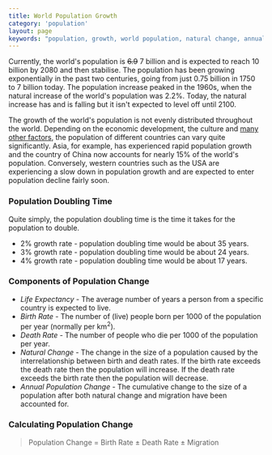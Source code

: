 ```yaml
---
title: World Population Growth
category: 'population'
layout: page
keywords: "population, growth, world population, natural change, annual population change"
---
```


Currently, the world's population is <del>6.9</del> 7 billion and is expected to reach 10 billion by 2080 and then stabilise. The population has been growing exponentially in the past two centuries, going from just 0.75 billion in 1750 to 7 billion today. The population increase peaked in the 1960s, when the natural increase of the world's population was 2.2%. Today, the natural increase has and is falling but it isn't expected to level off until 2100. 

The growth of the world's population is not evenly distributed throughout the world. Depending on the economic development, the culture and [many other factors](/population/factors-effecting-world-population), the population of different countries can vary quite significantly. Asia, for example, has experienced rapid population growth and the country of China now accounts for nearly 15% of the world's population. Conversely, western countries such as the USA are experiencing a slow down in population growth and are expected to enter population decline fairly soon. 

### Population Doubling Time

Quite simply, the population doubling time is the time it takes for the population to double. 

- 2% growth rate - population doubling time would be about 35 years.
- 3% growth rate - population doubling time would be about 24 years. 
- 4% growth rate - population doubling time would be about 17 years.

### Components of  Population Change

- *Life Expectancy* - The average number of years a person from a specific country is expected to live. 
- *Birth Rate* - The number of (live) people born per 1000 of the population per year (normally per km<sup>2</sup>).
- *Death Rate* - The number of people who die per 1000 of the population per year. 
- *Natural Change* - The change in the size of a population caused by the interrelationship between birth and death rates. If the birth rate exceeds the death rate then the population will increase. If the death rate exceeds the birth rate then the population will decrease.
- *Annual Population Change* - The cumulative change to the size of a population after both natural change and migration have been accounted for.

### Calculating Population Change

> Population Change = Birth Rate ± Death Rate ± Migration